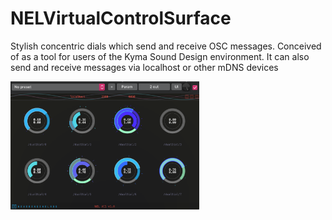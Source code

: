 # NELVirtualControlSurface
Stylish concentric dials which send and receive OSC messages.
Conceived of as a tool for users of the Kyma Sound Design environment. 
It can also send and receive messages via localhost or other mDNS devices


<img src="https://github.com/cristianvogel/NELVCS/blob/master/resources/img/Screenshot%202022-07-07%20at%2013.40.20.png" width="60%" />
